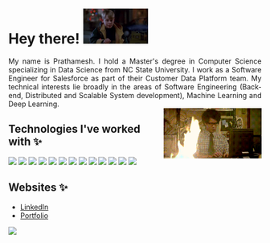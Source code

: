 # Hey there! <img src="https://raw.githubusercontent.com/xprathamesh/xprathamesh/main/media/giphy-culkin.gif" height="70px">

<p align="justify"> My name is Prathamesh. I hold a Master's degree in Computer Science specializing in Data Science from NC State University. I work as a Software Engineer for Salesforce as part of their Customer Data Platform team. My technical interests lie broadly in the areas of Software Engineering (Back-end, Distributed and Scalable System development), Machine Learning and Deep Learning.<br clear="left"/><img src="https://raw.githubusercontent.com/xprathamesh/xprathamesh/main/media/working-IT.gif" align="right" height="100" ></p>

## Technologies I've worked with ✨
![](https://img.shields.io/badge/Code-Python-informational?style=flat-square&logo=python&logoColor=white&color=blue)
![](https://img.shields.io/badge/Code-Java-informational?style=flat-square&logo=java&logoColor=white&color=blue)
![](https://img.shields.io/badge/Code-Golang-informational?style=flat-square&logo=go&logoColor=white&color=blue)
![](https://img.shields.io/badge/Framework-Tensorflow-informational?style=flat-square&logo=tensorflow&logoColor=white&color=blue)
![](https://img.shields.io/badge/Framework-Keras-informational?style=flat-square&logo=keras&logoColor=white&color=blue)
![](https://img.shields.io/badge/Library-ScikitLearn-informational?style=flat-square&logo=scikit-learn&logoColor=white&color=blue)
![](https://img.shields.io/badge/Platform-Salesforce-informational?style=flat-square&logo=salesforce&logoColor=white&color=blue)
![](https://img.shields.io/badge/Tools-Oracle-informational?style=flat-square&logo=oracle&logoColor=white&color=blue)
![](https://img.shields.io/badge/Tools-Docker-informational?style=flat-square&logo=docker&logoColor=white&color=blue)
![](https://img.shields.io/badge/Tools-Kubernetes-informational?style=flat-square&logo=kubernetes&logoColor=white&color=blue)
![](https://img.shields.io/badge/Tools-Spinnaker-informational?style=flat-square&logo=spinnaker&logoColor=white&color=blue)
![](https://img.shields.io/badge/Tools-Helm-informational?style=flat-square&logo=helm&logoColor=white&color=blue)
![](https://img.shields.io/badge/IDE-VSCode-informational?style=flat-square&logo=visual-studio-code&logoColor=white&color=blue)

## Websites ✨
- [LinkedIn](https://www.linkedin.com/in/prathameshpandit)
- [Portfolio](https://xprathamesh.github.io)

![](https://komarev.com/ghpvc/?username=xprathamesh&color=blue&style=flat-square)

<!--
![My github stats](https://github-readme-stats.vercel.app/api?username=xprathamesh&show_icons=true&theme=default)
-->
<!--
**xprathamesh/xprathamesh** is a ✨ _special_ ✨ repository because its `README.md` (this file) appears on your GitHub profile.

Here are some ideas to get you started:

- 🔭 I’m currently working on ...
- 🌱 I’m currently learning ...
- 👯 I’m looking to collaborate on ...
- 🤔 I’m looking for help with ...
- 💬 Ask me about ...
- 📫 How to reach me: ...
- 😄 Pronouns: ...
- ⚡ Fun fact: ...
-->
